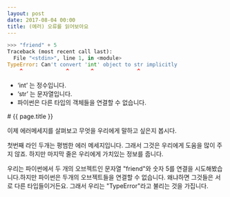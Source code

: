 ```yaml
---
layout: post
date: 2017-08-04 00:00
title: (에러) 오류를 읽어보아요
---
```


<div id="ppt" markdown="1">

```python
>>> "friend" + 5
Traceback (most recent call last):
  File "<stdin>", line 1, in <module>
TypeError: Can't convert 'int' object to str implicitly
    ^              ^       ^              ^
```
* ‘int’ 는 정수입니다.
* ‘str’ 는 문자열입니다.
* 파이썬은 다른 타입의 객체들을 연결할 수 없습니다. 

</div>


<div id="desc" markdown="1">
# {{ page.title }}


이제 에러메세지를 살펴보고 무엇을 우리에게 말하고 싶은지 봅시다.

첫번째 라인 두개는 평범한 에러 메세지입니다. 그래서 그것은 우리에게 도움을 많이 주지 않죠. 하지만 마지막 줄은 우리에게 가치있는 정보를 줍니다.

우리는 파이썬에서 두 개의 오브젝트인 문자열 "friend"와 숫자 5를 연결을 시도해봤습니다.하지만 파이썬은 두개의 오브젝트들을 연결할 수 없습니다. 왜냐하면 그것들은 서로 다른 타입들이거든요. 그래서 우리는 "TypeError"라고 불리는 것을 가집니다.

</div>
